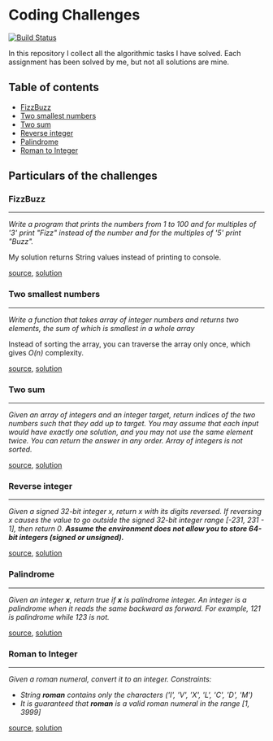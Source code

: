 # Coding Challenges
[![Build Status](https://travis-ci.com/Kaliszando/coding-challenges.svg?branch=main)](https://travis-ci.com/Kaliszando/coding-challenges)


In this repository I collect all the algorithmic tasks I have solved. 
Each assignment has been solved by me, but not all solutions are mine.

## Table of contents
* [FizzBuzz](https://github.com/Kaliszando/coding-challenges#fizzbuzz)
* [Two smallest numbers](https://github.com/Kaliszando/coding-challenges#two-smallest-numbers)
* [Two sum](https://github.com/Kaliszando/coding-challenges#two-sum)
* [Reverse integer](https://github.com/Kaliszando/coding-challenges#reverse-integer)
* [Palindrome](https://github.com/Kaliszando/coding-challenges#palindrome)
* [Roman to Integer](https://github.com/Kaliszando/coding-challenges#roman-to-integer)

## Particulars of the challenges



### FizzBuzz
***
_Write a program that prints the numbers from 1 to 100 and for multiples of '3' print "Fizz"
instead of the number and for the multiples of '5' print "Buzz"._

My solution returns String values instead of printing to console.

[source](https://www.geeksforgeeks.org/fizz-buzz-implementation/),
[solution](https://github.com/Kaliszando/coding-challenges/blob/main/src/main/java/com/challenges/FizzBuzzSolution.java)



### Two smallest numbers
***
_Write a function that takes array of integer numbers and returns two elements,
the sum of which is smallest in a whole array_  

Instead of sorting the array, you can traverse the array only once, which gives _O(n)_ complexity.

[source](https://cs.stackexchange.com/questions/47729/algorithm-for-finding-two-smallest-numbers-in-an-array),
[solution](https://github.com/Kaliszando/coding-challenges/blob/main/src/main/java/com/challenges/TwoSmallestSolution.java)



### Two sum
***
_Given an array of integers and an integer target, return indices of the two numbers such that they add up to target.
You may assume that each input would have exactly one solution, and you may not use the same element twice.
You can return the answer in any order.
Array of integers is not sorted._

[source](https://leetcode.com/problems/two-sum/),
[solution](https://github.com/Kaliszando/coding-challenges/blob/main/src/main/java/com/challenges/TwoSumSolution.java)



### Reverse integer
***
_Given a signed 32-bit integer x, return x with its digits reversed. If reversing x causes the value to go outside the signed 32-bit integer range 
[-231, 231 - 1], then return 0.
**Assume the environment does not allow you to store 64-bit integers (signed or unsigned).**_

[source](https://leetcode.com/problems/reverse-integer/),
[solution](https://github.com/Kaliszando/coding-challenges/blob/main/src/main/java/com/challenges/ReverseIntegerSolution.java)



### Palindrome
***
_Given an integer **x**, return true if **x** is palindrome integer.
An integer is a palindrome when it reads the same backward as forward. For example, 121 is palindrome while 123 is not._

[source](https://leetcode.com/problems/palindrome-number/),
[solution](https://github.com/Kaliszando/coding-challenges/blob/main/src/main/java/com/challenges/PalindromeSolution.java)



### Roman to Integer
***
_Given a roman numeral, convert it to an integer. Constraints:_
* _String **roman** contains only the characters ('I', 'V', 'X', 'L', 'C', 'D', 'M')_
* _It is guaranteed that **roman** is a valid roman numeral in the range [1, 3999]_

[source](https://leetcode.com/problems/roman-to-integer/),
[solution](https://github.com/Kaliszando/coding-challenges/blob/main/src/main/java/com/challenges/RomanToIntegerSolution.java)